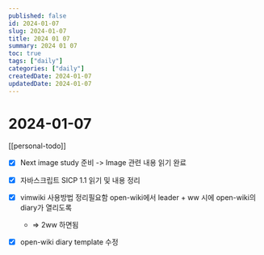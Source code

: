```yaml
---
published: false
id: 2024-01-07
slug: 2024-01-07
title: 2024 01 07
summary: 2024 01 07
toc: true
tags: ["daily"]
categories: ["daily"]
createdDate: 2024-01-07
updatedDate: 2024-01-07
---
```


# 2024-01-07

[[personal-todo]]

- [X] Next image study 준비 -> Image 관련 내용 읽기 완료
- [X] 자바스크립트 SICP 1.1 읽기 및 내용 정리
- [X] vimwiki 사용방법 정리필요함 open-wiki에서 leader + ww 시에 open-wiki의 diary가 열리도록 
  - => 2<leader>ww 하면됨
- [X] open-wiki diary template 수정

